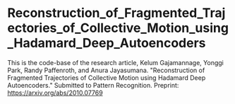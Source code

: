 # Reconstruction_of_Fragmented_Trajectories_of_Collective_Motion_using_Hadamard_Deep_Autoencoders
This is the code-base of the research article, Kelum Gajamannage, Yonggi Park, Randy Paffenroth, and Anura Jayasumana. "Reconstruction of Fragmented Trajectories of Collective Motion using Hadamard Deep Autoencoders." Submitted to Pattern Recognition. Preprint: https://arxiv.org/abs/2010.07769

